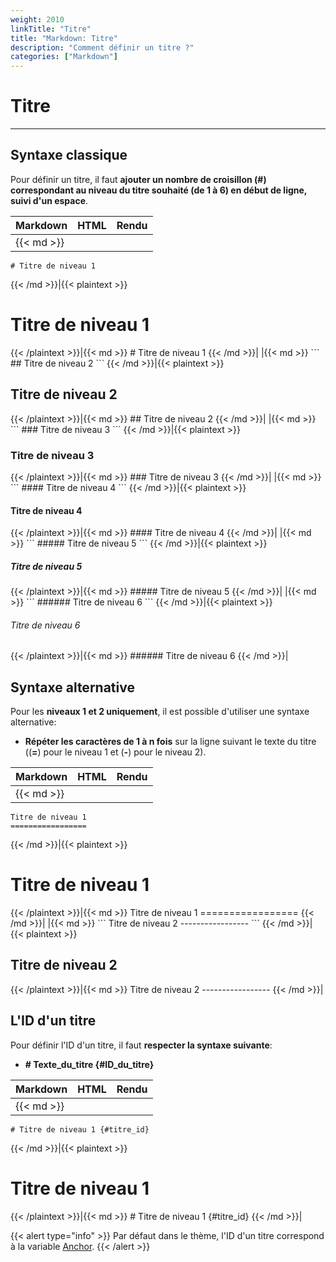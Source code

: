 ```yaml
---
weight: 2010
linkTitle: "Titre"
title: "Markdown: Titre"
description: "Comment définir un titre ?"
categories: ["Markdown"]
---
```


# Titre
---

## Syntaxe classique

Pour définir un titre, il faut **ajouter un nombre de croisillon (\#) correspondant au niveau du titre souhaité (de 1 à 6) en début de ligne, suivi d'un espace**.

| Markdown | HTML | Rendu |
| -------- | ---- | ----- |
|{{< md >}}
```
# Titre de niveau 1
```
{{< /md >}}|{{< plaintext >}}
<h1>Titre de niveau 1</h1>
{{< /plaintext >}}|{{< md >}}
# Titre de niveau 1
{{< /md >}}|
|{{< md >}}
```
## Titre de niveau 2
```
{{< /md >}}|{{< plaintext >}}
<h2>Titre de niveau 2</h2>
{{< /plaintext >}}|{{< md >}}
## Titre de niveau 2
{{< /md >}}|
|{{< md >}}
```
### Titre de niveau 3
```
{{< /md >}}|{{< plaintext >}}
<h3>Titre de niveau 3</h3>
{{< /plaintext >}}|{{< md >}}
### Titre de niveau 3
{{< /md >}}|
|{{< md >}}
```
#### Titre de niveau 4
```
{{< /md >}}|{{< plaintext >}}
<h4>Titre de niveau 4</h4>
{{< /plaintext >}}|{{< md >}}
#### Titre de niveau 4
{{< /md >}}|
|{{< md >}}
```
##### Titre de niveau 5
```
{{< /md >}}|{{< plaintext >}}
<h5>Titre de niveau 5</h5>
{{< /plaintext >}}|{{< md >}}
##### Titre de niveau 5
{{< /md >}}|
|{{< md >}}
```
###### Titre de niveau 6
```
{{< /md >}}|{{< plaintext >}}
<h6>Titre de niveau 6</h6>
{{< /plaintext >}}|{{< md >}}
###### Titre de niveau 6
{{< /md >}}|

## Syntaxe alternative

Pour les **niveaux 1 et 2 uniquement**, il est possible d'utiliser une syntaxe alternative:

* **Répéter les caractères de 1 à n fois** sur la ligne suivant le texte du titre ((**=**) pour le niveau 1 et (**-**) pour le niveau 2).

| Markdown | HTML | Rendu |
| -------- | ---- | ----- |
|{{< md >}}
```
Titre de niveau 1
=================
```
{{< /md >}}|{{< plaintext >}}
<h1>Titre de niveau 1</h1>
{{< /plaintext >}}|{{< md >}}
Titre de niveau 1
=================
{{< /md >}}|
|{{< md >}}
```
Titre de niveau 2
-----------------
```
{{< /md >}}|{{< plaintext >}}
<h2>Titre de niveau 2</h2>
{{< /plaintext >}}|{{< md >}}
Titre de niveau 2
-----------------
{{< /md >}}|

## L'ID d'un titre

Pour définir l'ID d'un titre, il faut **respecter la syntaxe suivante**:

* **# Texte_du_titre {#ID_du_titre}**

| Markdown | HTML | Rendu |
| -------- | ---- | ----- |
|{{< md >}}
```
# Titre de niveau 1 {#titre_id}
```
{{< /md >}}|{{< plaintext >}}
<h1 id="titre_id">Titre de niveau 1</h1>
{{< /plaintext >}}|{{< md >}}
# Titre de niveau 1 {#titre_id}
{{< /md >}}|

{{< alert type="info" >}}
Par défaut dans le thème, l'ID d'un titre correspond à la variable [Anchor](https://gohugo.io/getting-started/configuration-markup#render-hook-templates).
{{< /alert >}}
